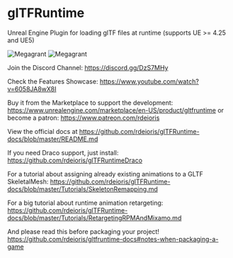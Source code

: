 # glTFRuntime
Unreal Engine Plugin for loading glTF files at runtime (supports UE >= 4.25 and UE5) 

![Megagrant](https://raw.githubusercontent.com/rdeioris/glTFRuntime-docs/master/Epic_MegaGrants_Recipient_logo_horizontal_black.png?raw=true#gh-light-mode-only "Megagrant")
![Megagrant](https://raw.githubusercontent.com/rdeioris/glTFRuntime-docs/master/Epic_MegaGrants_Recipient_logo_horizontal_white.png?raw=true#gh-dark-mode-only "Megagrant")

Join the Discord Channel: https://discord.gg/DzS7MHy

Check the Features Showcase: https://www.youtube.com/watch?v=6058JA8wX8I

Buy it from the Marketplace to support the development: https://www.unrealengine.com/marketplace/en-US/product/gltfruntime or become a patron: https://www.patreon.com/rdeioris

View the official docs at https://github.com/rdeioris/glTFRuntime-docs/blob/master/README.md

If you need Draco support, just install: https://github.com/rdeioris/glTFRuntimeDraco

For a tutorial about assigning already existing animations to a GLTF SkeletalMesh: https://github.com/rdeioris/glTFRuntime-docs/blob/master/Tutorials/SkeletonRemapping.md

For a big tutorial about runtime animation retargeting: https://github.com/rdeioris/glTFRuntime-docs/blob/master/Tutorials/RetargetingRPMAndMixamo.md

And please read this before packaging your project! https://github.com/rdeioris/gltfruntime-docs#notes-when-packaging-a-game
